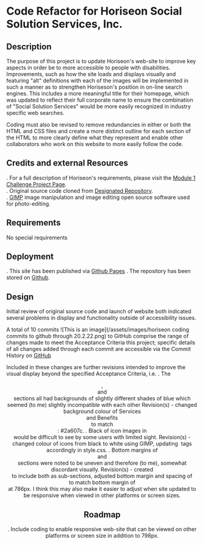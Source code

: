 # Code Refactor for Horiseon Social Solution Services, Inc.

## Description
The purpose of this project is to update Horiseon's web-site to improve key aspects in order be to more accessible to people with disabilities.  Improvements, such as how the site loads and displays visually and featuring "alt" definitions with each of the images will be implemented in such a manner as to strengthen Horiseson's position in on-line search engines.  This includes a more meaningful title for their homepage, which was updated to reflect their full corporate name to ensure the combination of "Social Solution Services" would be more easily recognized in industry specific web searches.

Coding must also be revised to remove redundancies in either or both the HTML and CSS files and create a more distinct outline for each section of the HTML to more clearly define what they represent and enable other collaborators who work on this website to more easily follow the code.

## Credits and external Resources
.   For a full description of Horiseon's requirements, please visit the [Module 1 Challenge Project Page](https://courses.bootcampspot.com/courses/1181/assignments/23346?module_item_id=458708).  
.   Original source code cloned from [Designated Repository](https://github.com/coding-boot-camp/urban-octo-telegram).  
.   [GIMP](https://www.gimp.org) image manipulation and image editing open source software used for photo-editing. 

## Requirements
No special requirements 

## Deployment
.   This site has been published via [Github Pages](https://lnd4812.github.io/code-refactor-challenge/)
.   The repository has been stored on [Github]([https://github.com/lnd4812/code-refactor-challenge).

## Design
Initial review of original source code and launch of website both indicated several problems in display and functionality outside of accessibility issues.

A total of 10 commits ![This is an image](/assets/images/horiseon coding commits to github through 20.2.22.png) to GitHub comprise the range of changes made to meet the Acceptance Criteria this project; specific details of all changes added through each commit are accessible via the Commit History on [GitHub](https://github.com/lnd4812/code-refactor-challenge/commits/main/index.html)

Included in these changes are further revisions intended to improve the visual display beyond the specified Acceptance Criteria, i.e.
.   The <header>, <main> and <aside> sections all had backgrounds of slightly different shades of blue which seemed (to me) slightly incompatible with each other 
    Revision(s) - changed background colour of Services <main> and Benefits <aside> to match <header>: #2a607c.
.   Black of icon images in <aside> would be difficult to see by some users with limited sight.
    Revision(s) - changed colour of icons from black to white using GIMP, updating <img> tags accordingly in style.css.
.   Bottom margins of <main> and <aside> sections were noted to be uneven and therefore (to me), somewhat discordant visually.
    Revision(s) - created <section class="container"> to include both as sub-sections, adjusted bottom margin and spacing of <aside> to match bottom margin of <main> at 786px.  I think this may also make it easier to adjust when site updated to be responsive when viewed in other platforms or screen sizes.

## Roadmap
.   Include coding to enable responsive web-site that can be viewed on other platforms or screen size in addition to 798px.

